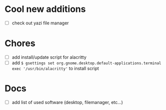 # Cool new additions
- [ ] check out yazi file manager

# Chores
- [ ] add install/update script for alacritty
- [ ] add `$ gsettings set org.gnome.desktop.default-applications.terminal exec '/usr/bin/alacritty'` to  install script

# Docs
- [ ] add list of used software (desktop, filemanager, etc...)
